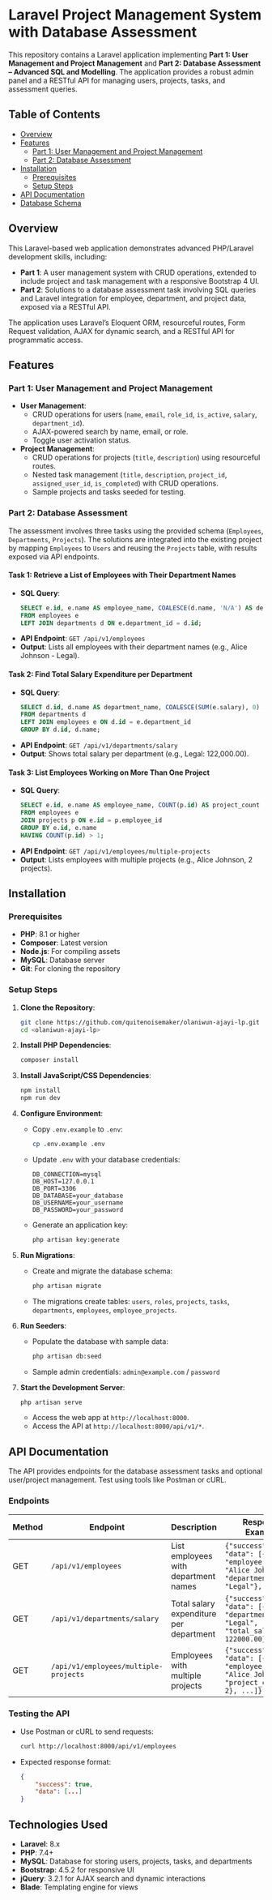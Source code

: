 # Laravel Project Management System with Database Assessment

This repository contains a Laravel application implementing **Part 1: User Management and Project Management** and **Part 2: Database Assessment – Advanced SQL and Modelling**. The application provides a robust admin panel and a RESTful API for managing users, projects, tasks, and assessment queries.

## Table of Contents
- [Overview](#overview)
- [Features](#features)
  - [Part 1: User Management and Project Management](#part-1-user-management-and-project-management)
  - [Part 2: Database Assessment](#part-2-database-assessment)
- [Installation](#installation)
  - [Prerequisites](#prerequisites)
  - [Setup Steps](#setup-steps)
- [API Documentation](#api-documentation)
- [Database Schema](#database-schema)

## Overview
This Laravel-based web application demonstrates advanced PHP/Laravel development skills, including:
- **Part 1**: A user management system with CRUD operations, extended to include project and task management with a responsive Bootstrap 4 UI.
- **Part 2**: Solutions to a database assessment task involving SQL queries and Laravel integration for employee, department, and project data, exposed via a RESTful API.

The application uses Laravel’s Eloquent ORM, resourceful routes, Form Request validation, AJAX for dynamic search, and a RESTful API for programmatic access.

## Features

### Part 1: User Management and Project Management
- **User Management**:
  - CRUD operations for users (`name`, `email`, `role_id`, `is_active`, `salary`, `department_id`).
  - AJAX-powered search by name, email, or role.
  - Toggle user activation status.
- **Project Management**:
  - CRUD operations for projects (`title`, `description`) using resourceful routes.
  - Nested task management (`title`, `description`, `project_id`, `assigned_user_id`, `is_completed`) with CRUD operations.
  - Sample projects and tasks seeded for testing.

### Part 2: Database Assessment
The assessment involves three tasks using the provided schema (`Employees`, `Departments`, `Projects`). The solutions are integrated into the existing project by mapping `Employees` to `Users` and reusing the `Projects` table, with results exposed via API endpoints.

#### Task 1: Retrieve a List of Employees with Their Department Names
- **SQL Query**:
  ```sql
  SELECT e.id, e.name AS employee_name, COALESCE(d.name, 'N/A') AS department_name
  FROM employees e
  LEFT JOIN departments d ON e.department_id = d.id;
  ```
- **API Endpoint**: `GET /api/v1/employees`
- **Output**: Lists all employees with their department names (e.g., Alice Johnson - Legal).

#### Task 2: Find Total Salary Expenditure per Department
- **SQL Query**:
  ```sql
  SELECT d.id, d.name AS department_name, COALESCE(SUM(e.salary), 0) AS total_salary
  FROM departments d
  LEFT JOIN employees e ON d.id = e.department_id
  GROUP BY d.id, d.name;
  ```
- **API Endpoint**: `GET /api/v1/departments/salary`
- **Output**: Shows total salary per department (e.g., Legal: 122,000.00).

#### Task 3: List Employees Working on More Than One Project
- **SQL Query**:
  ```sql
  SELECT e.id, e.name AS employee_name, COUNT(p.id) AS project_count
  FROM employees e
  JOIN projects p ON e.id = p.employee_id
  GROUP BY e.id, e.name
  HAVING COUNT(p.id) > 1;
  ```
- **API Endpoint**: `GET /api/v1/employees/multiple-projects`
- **Output**: Lists employees with multiple projects (e.g., Alice Johnson, 2 projects).

## Installation

### Prerequisites
- **PHP**: 8.1 or higher
- **Composer**: Latest version
- **Node.js**: For compiling assets
- **MySQL**: Database server
- **Git**: For cloning the repository

### Setup Steps
1. **Clone the Repository**:
   ```bash
   git clone https://github.com/quitenoisemaker/olaniwun-ajayi-lp.git
   cd <olaniwun-ajayi-lp>
   ```

2. **Install PHP Dependencies**:
   ```bash
   composer install
   ```

3. **Install JavaScript/CSS Dependencies**:
   ```bash
   npm install
   npm run dev
   ```

4. **Configure Environment**:
   - Copy `.env.example` to `.env`:
     ```bash
     cp .env.example .env
     ```
   - Update `.env` with your database credentials:
     ```env
     DB_CONNECTION=mysql
     DB_HOST=127.0.0.1
     DB_PORT=3306
     DB_DATABASE=your_database
     DB_USERNAME=your_username
     DB_PASSWORD=your_password
     ```
   - Generate an application key:
     ```bash
     php artisan key:generate
     ```

5. **Run Migrations**:
   - Create and migrate the database schema:
     ```bash
     php artisan migrate
     ```
   - The migrations create tables: `users`, `roles`, `projects`, `tasks`, `departments`, `employees`, `employee_projects`.

6. **Run Seeders**:
   - Populate the database with sample data:
     ```bash
     php artisan db:seed
     ```
   - Sample admin credentials: `admin@example.com` / `password`

7. **Start the Development Server**:
   ```bash
   php artisan serve
   ```
   - Access the web app at `http://localhost:8000`.
   - Access the API at `http://localhost:8000/api/v1/*`.

## API Documentation
The API provides endpoints for the database assessment tasks and optional user/project management. Test using tools like Postman or cURL.

### Endpoints
| Method | Endpoint                              | Description                                   | Response Example                                                                 |
|--------|---------------------------------------|-----------------------------------------------|----------------------------------------------------------------------------------|
| GET    | `/api/v1/employees`                   | List employees with department names          | `{"success": true, "data": [{"id": 1, "employee_name": "Alice Johnson", "department_name": "Legal"}, ...]}` |
| GET    | `/api/v1/departments/salary`          | Total salary expenditure per department       | `{"success": true, "data": [{"id": 1, "department_name": "Legal", "total_salary": 122000.00}, ...]}` |
| GET    | `/api/v1/employees/multiple-projects` | Employees with multiple projects              | `{"success": true, "data": [{"id": 1, "employee_name": "Alice Johnson", "project_count": 2}, ...]}` |

### Testing the API
- Use Postman or cURL to send requests:
  ```bash
  curl http://localhost:8000/api/v1/employees
  ```
- Expected response format:
  ```json
  {
      "success": true,
      "data": [...]
  }
  ```
## Technologies Used
- **Laravel**: 8.x
- **PHP**: 7.4+
- **MySQL**: Database for storing users, projects, tasks, and departments
- **Bootstrap**: 4.5.2 for responsive UI
- **jQuery**: 3.2.1 for AJAX search and dynamic interactions
- **Blade**: Templating engine for views
